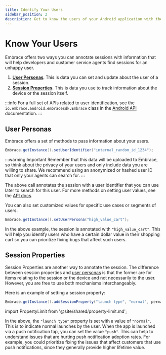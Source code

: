 ```yaml
---
title: Identify Your Users
sidebar_position: 2
description: Get to know the users of your Android application with the Embrace SDK
---
```

# Know Your Users

Embrace offers two ways you can annotate sessions with information that will help developers and customer service agents find 
sessions for an unhappy user.

1. [**User Personas**](/android/features/identify-users#user-personas). This is data you can set and update about the user of a session.
1. [**Session Properties**](/android/features/identify-users#session-properties). This is data you use to track information about the device or the session itself.

:::info
For a full set of APIs related to user identification, see the `io.embrace.android.embracesdk.Embrace` class in the [Android API](/api/android/) documentation.
:::

## User Personas

Embrace offers a set of methods to pass information about your users.

```java
Embrace.getInstance().setUserIdentifier("internal_random_id_1234");
```

:::warning Important
Remember that this data will be uploaded to Embrace, so think about the privacy of your users and only include data you are willing to share.
We recommend using an anonymized or hashed user ID that only your agents can search for.
:::

The above call annotates the session with a user identifier that you can use later to search for this user.
For more methods on setting user values, see the [API docs](/api/android/). 

You can also set customized values for specific use cases or segments of users.

```java
Embrace.getInstance().setUserPersona("high_value_cart");
```

In the above example, the session is annotated with `"high_value_cart"`.
This will help you identify users who have a certain dollar value in their shopping cart so you can prioritize fixing bugs that affect such users.

## Session Properties

Session Properties are another way to annotate the session.
The difference between session properties and [user personas](/android/features/identify-users#user-personas) is that the former are for items relating to the session or the device and not necessarily to the user.
However, you are free to use both mechanisms interchangeably.

Here is an example of setting a session property:

```java
Embrace.getInstance().addSessionProperty("launch type", "normal", permanent: false)
```

import PropertyLimit from '@site/shared/property-limit.md';

<PropertyLimit />

In the above, the `"launch type"` property is set with a value of `"normal"`.
This is to indicate normal launches by the user.
When the app is launched via a push notification tap, you can set the value `"push"`.
This can help to understand issues that are hurting push notification adoption rates.
For example, you could prioritize fixing the issues that affect customers that use push notifications, since they generally provide higher lifetime value.
